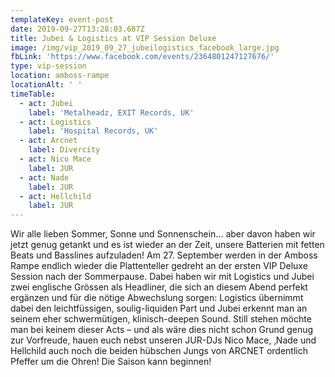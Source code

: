 ```yaml
---
templateKey: event-post
date: 2019-09-27T13:28:03.687Z
title: Jubei & Logistics at VIP Session Deluxe
image: /img/vip_2019_09_27_jubeilogistics_facebook_large.jpg
fbLink: 'https://www.facebook.com/events/2364801247127676/'
type: vip-session
location: amboss-rampe
locationAlt: ' '
timeTable:
  - act: Jubei
    label: 'Metalheadz, EXIT Records, UK'
  - act: Logistics
    label: 'Hospital Records, UK'
  - act: Arcnet
    label: Divercity
  - act: Nico Mace
    label: JUR
  - act: Nade
    label: JUR
  - act: Hellchild
    label: JUR
---
```

Wir alle lieben Sommer, Sonne und Sonnenschein… aber davon haben wir jetzt genug getankt und es ist wieder an der Zeit, unsere Batterien mit fetten Beats und Basslines aufzuladen! Am 27. September werden in der Amboss Rampe endlich wieder die Plattenteller gedreht an der ersten VIP Deluxe Session nach der Sommerpause. Dabei haben wir mit Logistics und Jubei zwei englische Grössen als Headliner, die sich an diesem Abend perfekt ergänzen und für die nötige Abwechslung sorgen: Logistics übernimmt dabei den leichtfüssigen, soulig-liquiden Part und Jubei erkennt man an seinem eher schwermütigen, klinisch-deepen Sound. Still stehen möchte man bei keinem dieser Acts – und als wäre dies nicht schon Grund genug zur Vorfreude, hauen euch nebst unseren JUR-DJs Nico Mace, ‚Nade und Hellchild auch noch die beiden hübschen Jungs von ARCNET ordentlich Pfeffer um die Ohren! Die Saison kann beginnen!
